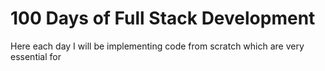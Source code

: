 # 100 Days of Full Stack Development

Here each day I will be implementing code from scratch which are very essential for 